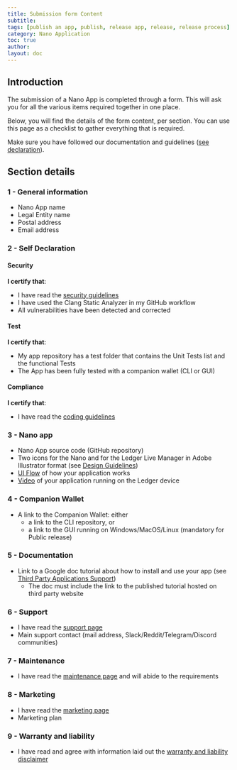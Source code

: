 ```yaml
---
title: Submission form Content
subtitle:
tags: [publish an app, publish, release app, release, release process]
category: Nano Application
toc: true
author:
layout: doc
---
```


## Introduction

The submission of a Nano App is completed through a form. This will ask you for all the various items required together in one place.

Below, you will find the details of the form content, per section. You can use this page as a checklist to gather everything that is required.

Make sure you have followed our documentation and guidelines ([see declaration](#self-declaration)). 


## Section details

### 1 - General information

- Nano App name
- Legal Entity name
- Postal address
- Email address

### 2 - Self Declaration

#### Security

**I certify that**:  
- I have read the [security guidelines](../secure-app)  
- I have used the Clang Static Analyzer in my GitHub workflow 
- All vulnerabilities have been detected and corrected

#### Test

**I certify that**:  
- My app repository has a test folder that contains the Unit Tests list and the functional Tests
- The App has been fully tested with a companion wallet (CLI or GUI)

#### Compliance

**I certify that**:  
- I have read the [coding guidelines](../display-management)


### 3 - Nano app 

- Nano App source code (GitHub repository)
- Two icons for the Nano and for the Ledger Live Manager in Adobe Illustrator format (see [Design Guidelines](../design-requirements))
- [UI Flow](../ui-flow-video/#ui-flow) of how your application works
- [Video](../ui-flow-video/#video) of your application running on the Ledger device


### 4 - Companion Wallet

- A link to the Companion Wallet: either  
  - a link to the CLI repository, or
  - a link to the GUI running on Windows/MacOS/Linux (mandatory for Public release)

### 5 - Documentation

- Link to a Google doc tutorial about how to install and use your app (see [Third Party Applications Support](../support-requirements))
    - The doc must include the link to the published tutorial hosted on third party website 

### 6 - Support

- I have read the [support page](../support-requirements)
- Main support contact (mail address, Slack/Reddit/Telegram/Discord communities)

### 7 - Maintenance

- I have read the [maintenance page](../maintenance-requirements) and will abide to the requirements

### 8 - Marketing 

- I have read the [marketing page](../marketing-requirements) 
- Marketing plan

### 9 - Warranty and liability

- I have read and agree with information laid out the [warranty and liability disclaimer](../warranty-disclaimer)



